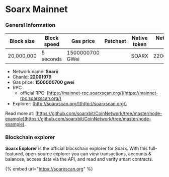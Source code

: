 # Soarx Mainnet

### General Information

| Block size | Block speed | Gas price          | Patchset | Native token | Network ID |
| ---------- | ----------- | ------------------ | -------- | ------------ | ---------- |
| 20,000,000 | 5 seconds   | 1500000700 GWei    |          | SOARX        |    22061979|

* Network name: **Soarx**
* ChanId: **22061979**
* Gas price: **1500000700 gwei**
* RPC
  * official RPC: [https://mainnet-rpc.soarxscan.org/](https://mainnet-rpc.soarxscan.org/)​
* Explorer: [http://soarxscan.org/](http://soarxscan.org/)​

Read more at: [https://github.com/soarxbit/CoinNetwork/tree/master/node-example](https://github.com/soarxbit/CoinNetwork/tree/master/node-example).

### Blockchain explorer

**Soarx Explorer** is the official blockchain explorer for Soarx. With this full-featured, open-source explorer you can view transactions, accounts & balances, access data via the API, and read and verify smart contracts.

{% embed url="https://soarxscan.org" %}

###
